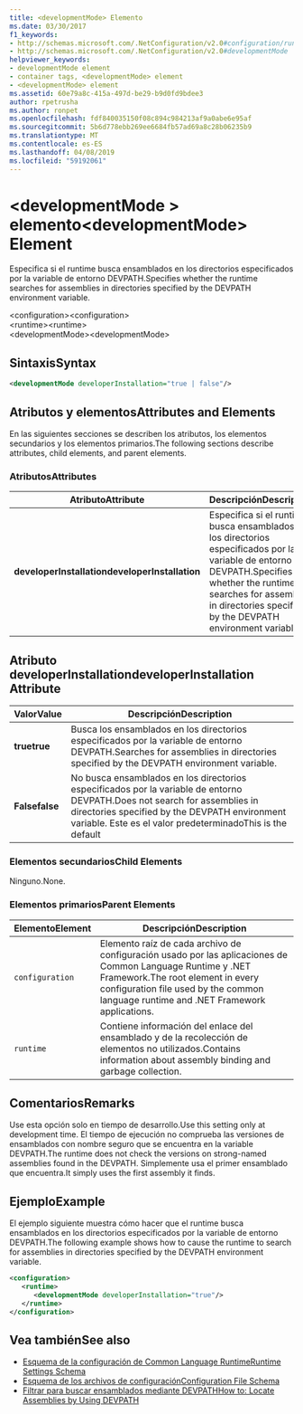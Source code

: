 ```yaml
---
title: <developmentMode> Elemento
ms.date: 03/30/2017
f1_keywords:
- http://schemas.microsoft.com/.NetConfiguration/v2.0#configuration/runtime/developmentMode
- http://schemas.microsoft.com/.NetConfiguration/v2.0#developmentMode
helpviewer_keywords:
- developmentMode element
- container tags, <developmentMode> element
- <developmentMode> element
ms.assetid: 60e79a8c-415a-497d-be29-b9d0fd9bdee3
author: rpetrusha
ms.author: ronpet
ms.openlocfilehash: fdf840035150f08c894c984213af9a0abe6e95af
ms.sourcegitcommit: 5b6d778ebb269ee6684fb57ad69a8c28b06235b9
ms.translationtype: MT
ms.contentlocale: es-ES
ms.lasthandoff: 04/08/2019
ms.locfileid: "59192061"
---
```

# <a name="developmentmode-element"></a><span data-ttu-id="42b36-102">\<developmentMode > elemento</span><span class="sxs-lookup"><span data-stu-id="42b36-102">\<developmentMode> Element</span></span>
<span data-ttu-id="42b36-103">Especifica si el runtime busca ensamblados en los directorios especificados por la variable de entorno DEVPATH.</span><span class="sxs-lookup"><span data-stu-id="42b36-103">Specifies whether the runtime searches for assemblies in directories specified by the DEVPATH environment variable.</span></span>  
  
 <span data-ttu-id="42b36-104">\<configuration></span><span class="sxs-lookup"><span data-stu-id="42b36-104">\<configuration></span></span>  
<span data-ttu-id="42b36-105">\<runtime></span><span class="sxs-lookup"><span data-stu-id="42b36-105">\<runtime></span></span>  
<span data-ttu-id="42b36-106">\<developmentMode></span><span class="sxs-lookup"><span data-stu-id="42b36-106">\<developmentMode></span></span>  
  
## <a name="syntax"></a><span data-ttu-id="42b36-107">Sintaxis</span><span class="sxs-lookup"><span data-stu-id="42b36-107">Syntax</span></span>  
  
```xml  
<developmentMode developerInstallation="true | false"/>  
```  
  
## <a name="attributes-and-elements"></a><span data-ttu-id="42b36-108">Atributos y elementos</span><span class="sxs-lookup"><span data-stu-id="42b36-108">Attributes and Elements</span></span>  
 <span data-ttu-id="42b36-109">En las siguientes secciones se describen los atributos, los elementos secundarios y los elementos primarios.</span><span class="sxs-lookup"><span data-stu-id="42b36-109">The following sections describe attributes, child elements, and parent elements.</span></span>  
  
### <a name="attributes"></a><span data-ttu-id="42b36-110">Atributos</span><span class="sxs-lookup"><span data-stu-id="42b36-110">Attributes</span></span>  
  
|<span data-ttu-id="42b36-111">Atributo</span><span class="sxs-lookup"><span data-stu-id="42b36-111">Attribute</span></span>|<span data-ttu-id="42b36-112">Descripción</span><span class="sxs-lookup"><span data-stu-id="42b36-112">Description</span></span>|  
|---------------|-----------------|  
|**<span data-ttu-id="42b36-113">developerInstallation</span><span class="sxs-lookup"><span data-stu-id="42b36-113">developerInstallation</span></span>**|<span data-ttu-id="42b36-114">Especifica si el runtime busca ensamblados en los directorios especificados por la variable de entorno DEVPATH.</span><span class="sxs-lookup"><span data-stu-id="42b36-114">Specifies whether the runtime searches for assemblies in directories specified by the DEVPATH environment variable.</span></span>|  
  
## <a name="developerinstallation-attribute"></a><span data-ttu-id="42b36-115">Atributo developerInstallation</span><span class="sxs-lookup"><span data-stu-id="42b36-115">developerInstallation Attribute</span></span>  
  
|<span data-ttu-id="42b36-116">Valor</span><span class="sxs-lookup"><span data-stu-id="42b36-116">Value</span></span>|<span data-ttu-id="42b36-117">Descripción</span><span class="sxs-lookup"><span data-stu-id="42b36-117">Description</span></span>|  
|-----------|-----------------|  
|**<span data-ttu-id="42b36-118">true</span><span class="sxs-lookup"><span data-stu-id="42b36-118">true</span></span>**|<span data-ttu-id="42b36-119">Busca los ensamblados en los directorios especificados por la variable de entorno DEVPATH.</span><span class="sxs-lookup"><span data-stu-id="42b36-119">Searches for assemblies in directories specified by the DEVPATH environment variable.</span></span>|  
|**<span data-ttu-id="42b36-120">False</span><span class="sxs-lookup"><span data-stu-id="42b36-120">false</span></span>**|<span data-ttu-id="42b36-121">No busca ensamblados en los directorios especificados por la variable de entorno DEVPATH.</span><span class="sxs-lookup"><span data-stu-id="42b36-121">Does not search for assemblies in directories specified by the DEVPATH environment variable.</span></span> <span data-ttu-id="42b36-122">Este es el valor predeterminado</span><span class="sxs-lookup"><span data-stu-id="42b36-122">This is the default</span></span>|  
  
### <a name="child-elements"></a><span data-ttu-id="42b36-123">Elementos secundarios</span><span class="sxs-lookup"><span data-stu-id="42b36-123">Child Elements</span></span>  
 <span data-ttu-id="42b36-124">Ninguno.</span><span class="sxs-lookup"><span data-stu-id="42b36-124">None.</span></span>  
  
### <a name="parent-elements"></a><span data-ttu-id="42b36-125">Elementos primarios</span><span class="sxs-lookup"><span data-stu-id="42b36-125">Parent Elements</span></span>  
  
|<span data-ttu-id="42b36-126">Elemento</span><span class="sxs-lookup"><span data-stu-id="42b36-126">Element</span></span>|<span data-ttu-id="42b36-127">Descripción</span><span class="sxs-lookup"><span data-stu-id="42b36-127">Description</span></span>|  
|-------------|-----------------|  
|`configuration`|<span data-ttu-id="42b36-128">Elemento raíz de cada archivo de configuración usado por las aplicaciones de Common Language Runtime y .NET Framework.</span><span class="sxs-lookup"><span data-stu-id="42b36-128">The root element in every configuration file used by the common language runtime and .NET Framework applications.</span></span>|  
|`runtime`|<span data-ttu-id="42b36-129">Contiene información del enlace del ensamblado y de la recolección de elementos no utilizados.</span><span class="sxs-lookup"><span data-stu-id="42b36-129">Contains information about assembly binding and garbage collection.</span></span>|  
  
## <a name="remarks"></a><span data-ttu-id="42b36-130">Comentarios</span><span class="sxs-lookup"><span data-stu-id="42b36-130">Remarks</span></span>  
 <span data-ttu-id="42b36-131">Use esta opción solo en tiempo de desarrollo.</span><span class="sxs-lookup"><span data-stu-id="42b36-131">Use this setting only at development time.</span></span> <span data-ttu-id="42b36-132">El tiempo de ejecución no comprueba las versiones de ensamblados con nombre seguro que se encuentra en la variable DEVPATH.</span><span class="sxs-lookup"><span data-stu-id="42b36-132">The runtime does not check the versions on strong-named assemblies found in the DEVPATH.</span></span> <span data-ttu-id="42b36-133">Simplemente usa el primer ensamblado que encuentra.</span><span class="sxs-lookup"><span data-stu-id="42b36-133">It simply uses the first assembly it finds.</span></span>  
  
## <a name="example"></a><span data-ttu-id="42b36-134">Ejemplo</span><span class="sxs-lookup"><span data-stu-id="42b36-134">Example</span></span>  
 <span data-ttu-id="42b36-135">El ejemplo siguiente muestra cómo hacer que el runtime busca ensamblados en los directorios especificados por la variable de entorno DEVPATH.</span><span class="sxs-lookup"><span data-stu-id="42b36-135">The following example shows how to cause the runtime to search for assemblies in directories specified by the DEVPATH environment variable.</span></span>  
  
```xml  
<configuration>  
   <runtime>  
      <developmentMode developerInstallation="true"/>  
   </runtime>  
</configuration>  
```  
  
## <a name="see-also"></a><span data-ttu-id="42b36-136">Vea también</span><span class="sxs-lookup"><span data-stu-id="42b36-136">See also</span></span>

- [<span data-ttu-id="42b36-137">Esquema de la configuración de Common Language Runtime</span><span class="sxs-lookup"><span data-stu-id="42b36-137">Runtime Settings Schema</span></span>](../../../../../docs/framework/configure-apps/file-schema/runtime/index.md)
- [<span data-ttu-id="42b36-138">Esquema de los archivos de configuración</span><span class="sxs-lookup"><span data-stu-id="42b36-138">Configuration File Schema</span></span>](../../../../../docs/framework/configure-apps/file-schema/index.md)
- [<span data-ttu-id="42b36-139">Filtrar para buscar ensamblados mediante DEVPATH</span><span class="sxs-lookup"><span data-stu-id="42b36-139">How to: Locate Assemblies by Using DEVPATH</span></span>](../../../../../docs/framework/configure-apps/how-to-locate-assemblies-by-using-devpath.md)
